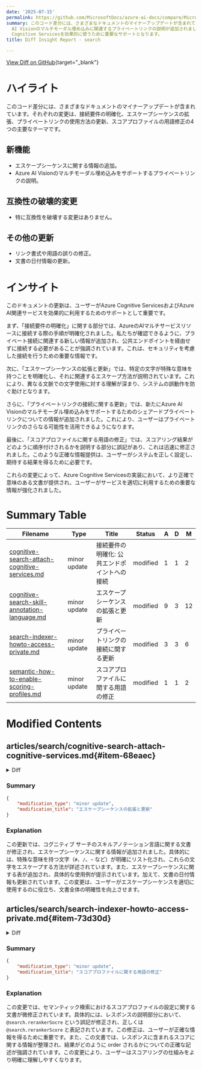 ```yaml
---
date: '2025-07-15'
permalink: https://github.com/MicrosoftDocs/azure-ai-docs/compare/MicrosoftDocs:bd40fd4...MicrosoftDocs:dbb4e58
summary: このコード差分には、さまざまなドキュメントのマイナーアップデートが含まれています。主な変更点は、接続要件の明確化、エスケープシーケンスの拡張、プライベートリンクの使用方法の更新、スコアプロファイルの用語修正の4つに集約されます。エスケープシーケンスに関する新しい情報や、Azure
  AI Visionのマルチモーダル埋め込みに関連するプライベートリンクの説明が追加されました。また、互換性を破壊する変更はなく、リンク書式や用語の誤りの修正、文書の日付情報の更新も行われています。これらの更新は、ユーザーがAzure
  Cognitive Servicesを効果的に使うために重要なサポートとなります。
title: Diff Insight Report - search

---
```


[View Diff on GitHub](https://github.com/MicrosoftDocs/azure-ai-docs/compare/MicrosoftDocs:bd40fd4...MicrosoftDocs:dbb4e58){target="_blank"}

# ハイライト

このコード差分には、さまざまなドキュメントのマイナーアップデートが含まれています。それぞれの変更は、接続要件の明確化、エスケープシーケンスの拡張、プライベートリンクの使用方法の更新、スコアプロファイルの用語修正の4つの主要なテーマです。

## 新機能

- エスケープシーケンスに関する情報の追加。
- Azure AI Visionのマルチモーダル埋め込みをサポートするプライベートリンクの説明。

## 互換性の破壊的変更

- 特に互換性を破壊する変更はありません。

## その他の更新

- リンク書式や用語の誤りの修正。
- 文書の日付情報の更新。

# インサイト

このドキュメントの更新は、ユーザーがAzure Cognitive ServicesおよびAzure AI関連サービスを効果的に利用するためのサポートとして重要です。

まず、「接続要件の明確化」に関する部分では、AzureのAIマルチサービスリソースに接続する際の手順が明確化されました。私たちが確認できるように、プライベート接続に関連する新しい情報が追加され、公共エンドポイントを経由せずに接続する必要があることが強調されています。これは、セキュリティを考慮した接続を行うための重要な情報です。

次に、「エスケープシーケンスの拡張と更新」では、特定の文字が特殊な意味を持つことを明確化し、それに関連するエスケープ方法が説明されています。これにより、異なる文脈での文字使用に対する理解が深まり、システムの誤動作を防ぐ助けとなります。

さらに、「プライベートリンクの接続に関する更新」では、新たにAzure AI Visionのマルチモーダル埋め込みをサポートするためのシェアードプライベートリンクについての情報が追加されました。これにより、ユーザーはプライベートリンクのさらなる可能性を活用できるようになります。

最後に、「スコアプロファイルに関する用語の修正」では、スコアリング結果がどのように順序付けされるかを説明する部分に誤記があり、これは迅速に修正されました。このような正確な情報提供は、ユーザーがシステムを正しく設定し、期待する結果を得るために必要です。

これらの変更によって、Azure Cognitive Servicesの実装において、より正確で意味のある文書が提供され、ユーザーがサービスを適切に利用するための重要な情報が強化されました。

# Summary Table
|  Filename  | Type |    Title    | Status | A  | D  | M  |
|------------|------|-------------|--------|----|----|----|
| [cognitive-search-attach-cognitive-services.md](#item-68eaec) | minor update | 接続要件の明確化: 公共エンドポイントへの接続 | modified | 1 | 1 | 2 | 
| [cognitive-search-skill-annotation-language.md](#item-aaedc7) | minor update | エスケープシーケンスの拡張と更新 | modified | 9 | 3 | 12 | 
| [search-indexer-howto-access-private.md](#item-73d30d) | minor update | プライベートリンクの接続に関する更新 | modified | 3 | 3 | 6 | 
| [semantic-how-to-enable-scoring-profiles.md](#item-e8d524) | minor update | スコアプロファイルに関する用語の修正 | modified | 1 | 1 | 2 | 


# Modified Contents
## articles/search/cognitive-search-attach-cognitive-services.md{#item-68eaec}

<details>
<summary>Diff</summary>
````diff
@@ -35,7 +35,7 @@ To attach an Azure AI multi-service resource, you must provide connection inform
 ## Prerequisites
 
 + Connectivity over a public endpoint, unless your search service meets the creation date, tier, and region requirements for private connections to an Azure AI services multi-service resource.
-+ [Azure AI multi-service resource](/azure/ai-services/multi-service-resource) created via the [Azure portal[(https://portal.azure.com) only.
++ [Azure AI multi-service resource](/azure/ai-services/multi-service-resource) created via the [Azure portal](https://portal.azure.com) only.
 
 > [!NOTE]
 > If your Azure AI resource is configured to use a private endpoint, Azure AI Search can connect [using a shared private link](search-indexer-howto-access-private.md) For more information, see the [requirements and limits for using shared private links](search-limits-quotas-capacity.md#shared-private-link-resource-limits).
````
</details>

### Summary

```json
{
    "modification_type": "minor update",
    "modification_title": "接続要件の明確化: 公共エンドポイントへの接続"
}
```

### Explanation
この変更は、Azure AI マルチサービスリソースに接続する際の要件に関する文書の一部を修正しています。具体的には、プライベート接続の条件に関する情報を追加し、公共エンドポイントを通じた接続が必要であることを強調しています。また、リンクの書式を修正し、正確なリンクとして機能するように改善されました。この変更により、読者はAzure AIサービスに接続する際の要件をより明確に理解できるようになります。

## articles/search/cognitive-search-skill-annotation-language.md{#item-aaedc7}

<details>
<summary>Diff</summary>
````diff
@@ -10,7 +10,7 @@ ms.custom:
   - ignite-2023
   - build-2024
 ms.topic: reference
-ms.date: 04/15/2025
+ms.date: 07/14/2025
 ---
 # Skill context and input annotation language
 
@@ -106,8 +106,14 @@ Specific elements of an array can be referenced by using their numeric index lik
 
 ### Escape sequences
 
-There are two characters that have special meaning and need to be escaped if they appear in an expression and must be interpreted as is instead of as their special meaning: `'/'` and `'~'`.
-Those characters must be escaped respectively as `'~0'` and `'~1'`. 
+There are several characters that have a special meaning and need to be escaped if they are to be interpreted as-is instead of a syntax element. These characters include `#`, `/`, and `~` among others.
+
+| Escape sequence | Special meaning (usage in path syntax)  | Example |
+|---|---|
+| `~0` | Used for escaping `~` | "~0" for `~`, where "~/documents" becomes "~0~1documents"|
+| `~1` | Used for escaping `/` | "~1" for `/`, where "~/documents" becomes "~0~1documents" |
+| `~2` | Used for generically to escape arbitrary sequences (including but not limited to `#` and `*`) | "~2#~2" where "readme#requirements" becomes "readme~2#~2requirements" |
+
 
 ## Array enumeration
 
````
</details>

### Summary

```json
{
    "modification_type": "minor update",
    "modification_title": "エスケープシーケンスの拡張と更新"
}
```

### Explanation
この更新では、コグニティブ サーチのスキルアノテーション言語に関する文書が修正され、エスケープシーケンスに関する情報が追加されました。具体的には、特殊な意味を持つ文字（`#`、`/`、`~` など）が明確にリスト化され、これらの文字をエスケープする方法が詳述されています。また、エスケープシーケンスに関する表が追加され、具体的な使用例が提示されています。加えて、文書の日付情報も更新されています。この変更は、ユーザーがエスケープシーケンスを適切に使用するのに役立ち、文書全体の明確性を向上させます。

## articles/search/search-indexer-howto-access-private.md{#item-73d30d}

<details>
<summary>Diff</summary>
````diff
@@ -8,7 +8,7 @@ author: mrcarter8
 ms.author: mcarter
 ms.service: azure-ai-search
 ms.topic: how-to
-ms.date: 07/01/2025
+ms.date: 07/14/2025
 ms.custom:
   - ignite-2024
   - sfi-image-nochange
@@ -30,7 +30,7 @@ Shared private link is a premium feature that's billed by usage. When you set up
 Azure AI Search makes outbound calls to other Azure resources in the following scenarios:
 
 + Knowledge agent connections to Azure OpenAI for agentic retrieval workflows
-+ Indexer or query connections to Azure OpenAI, Azure AI Vision, or the Azure AI Foundry model catalog for vectorization
++ Indexer or query connections to Azure OpenAI or Azure AI Vision for vectorization
 + Indexer connections to supported data sources
 + Indexer (skillset) connections to Azure Storage for caching enrichments, debug session sate, or writing to a knowledge store
 + Indexer (skillset) connections to Azure AI services for billing purposes
@@ -127,7 +127,7 @@ You can create a shared private link for the following resources.
 
 <sup>5</sup> See [Create a shared private link for a SQL Managed Instance](search-indexer-how-to-access-private-sql.md) for instructions.
 
-<sup>6</sup> The `Microsoft.CognitiveServices/accounts` resource type is used for vectorizer and indexer connections to Azure OpenAI embedding models when implementing [integrated Vectorization](vector-search-integrated-vectorization.md). As of November 19, 2024, there's now support for shared private link to embedding models in the Azure AI Foundry model catalog or to the Azure AI Vision multimodal API.
+<sup>6</sup> The `Microsoft.CognitiveServices/accounts` resource type is used for vectorizer and indexer connections to Azure OpenAI embedding models when implementing [integrated Vectorization](vector-search-integrated-vectorization.md). As of November 19, 2024, there's now support for shared private link to support the Azure AI Vision multimodal embeddings via [AI Services multi-service account](/azure/ai-services/multi-service-resource).
 
 <sup>7</sup> Shared private link for Azure OpenAI is only supported in public cloud and [Microsoft Azure Government](https://azure.microsoft.com/explore/global-infrastructure/government/). Other cloud offerings don't have support for shared private links for `openai_account` Group ID.
 
````
</details>

### Summary

```json
{
    "modification_type": "minor update",
    "modification_title": "プライベートリンクの接続に関する更新"
}
```

### Explanation
この修正では、Azure AI Searchのプライベートリンクに関する文書が更新されています。主な変更点は、文書の日付が更新されたことと、Azure OpenAIとの接続に関する説明の簡略化です。具体的には、インデクサーやクエリの接続に関して、Azure OpenAIだけでなく、Azure AI Visionに対しても言及されている部分が明確化されました。また、新しい情報として、Azure AI Vision のマルチモーダル埋め込みをサポートするための共有プライベートリンクについての説明が追加されています。これにより、ユーザーはプライベートリンクの使用方法とその機能がより理解しやすくなります。

## articles/search/semantic-how-to-enable-scoring-profiles.md{#item-e8d524}

<details>
<summary>Diff</summary>
````diff
@@ -92,7 +92,7 @@ POST https://{service-name}.search.windows.com/indexes/{index-name}/docs/search?
 }
 ```
 
-The response includes the new `rerankerBoostedScore`, alongside the L1 `@search.score` and the L2 `@search.rerankerSocre`. Results are ordered by `@search.rerankerBoostedScore`.
+The response includes the new `rerankerBoostedScore`, alongside the L1 `@search.score` and the L2 `@search.rerankerScore`. Results are ordered by `@search.rerankerBoostedScore`.
 
 ```json
 {
````
</details>

### Summary

```json
{
    "modification_type": "minor update",
    "modification_title": "スコアプロファイルに関する用語の修正"
}
```

### Explanation
この変更では、セマンティック検索におけるスコアプロファイルの設定に関する文書が微修正されています。具体的には、レスポンスの説明部分において、`@search.rerankerSocre` という誤記が修正され、正しくは `@search.rerankerScore` と表記されています。この修正は、ユーザーが正確な情報を得るために重要です。また、この文書では、レスポンスに含まれるスコアに関する情報が整理され、結果がどのように order されるかについての正確な記述が強調されています。この変更により、ユーザーはスコアリングの仕組みをより明確に理解しやすくなります。


